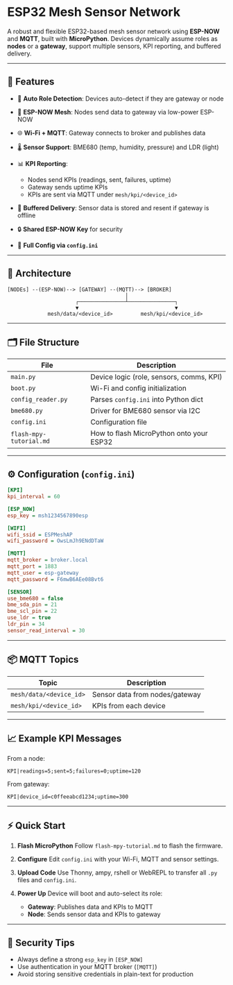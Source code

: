 # ESP32 Mesh Sensor Network

A robust and flexible ESP32-based mesh sensor network using **ESP-NOW** and **MQTT**, built with **MicroPython**. Devices dynamically assume roles as **nodes** or a **gateway**, support multiple sensors, KPI reporting, and buffered delivery.

---

## 🚀 Features

* 🧠 **Auto Role Detection**: Devices auto-detect if they are gateway or node
* 📡 **ESP-NOW Mesh**: Nodes send data to gateway via low-power ESP-NOW
* 🌐 **Wi-Fi + MQTT**: Gateway connects to broker and publishes data
* 🌡️ **Sensor Support**: BME680 (temp, humidity, pressure) and LDR (light)
* 📊 **KPI Reporting**:

  * Nodes send KPIs (readings, sent, failures, uptime)
  * Gateway sends uptime KPIs
  * KPIs are sent via MQTT under `mesh/kpi/<device_id>`
* 💾 **Buffered Delivery**: Sensor data is stored and resent if gateway is offline
* 🔒 **Shared ESP-NOW Key** for security
* 🔧 **Full Config via `config.ini`**

---

## 🧱 Architecture

```text
[NODEs] --(ESP-NOW)--> [GATEWAY] --(MQTT)--> [BROKER]
                                      │
                      ┌───────────────┴───────────────┐
                      ▼                               ▼
             mesh/data/<device_id>         mesh/kpi/<device_id>
```

---

## 🗂️ File Structure

| File                    | Description                              |
| ----------------------- | ---------------------------------------- |
| `main.py`               | Device logic (role, sensors, comms, KPI) |
| `boot.py`               | Wi-Fi and config initialization          |
| `config_reader.py`      | Parses `config.ini` into Python dict     |
| `bme680.py`             | Driver for BME680 sensor via I2C         |
| `config.ini`            | Configuration file                       |
| `flash-mpy-tutorial.md` | How to flash MicroPython onto your ESP32 |

---

## ⚙️ Configuration (`config.ini`)

```ini
[KPI]
kpi_interval = 60

[ESP_NOW]
esp_key = msh1234567890esp

[WIFI]
wifi_ssid = ESPMeshAP
wifi_password = OwsLmJh9ENdDTaW

[MQTT]
mqtt_broker = broker.local
mqtt_port = 1883
mqtt_user = esp-gateway
mqtt_password = F6mwB6AEe08Bvt6

[SENSOR]
use_bme680 = false
bme_sda_pin = 21
bme_scl_pin = 22
use_ldr = true
ldr_pin = 34
sensor_read_interval = 30
```

---

## 📦 MQTT Topics

| Topic                   | Description                    |
| ----------------------- | ------------------------------ |
| `mesh/data/<device_id>` | Sensor data from nodes/gateway |
| `mesh/kpi/<device_id>`  | KPIs from each device          |

---

## 📈 Example KPI Messages

From a node:

```
KPI|readings=5;sent=5;failures=0;uptime=120
```

From gateway:

```
KPI|device_id=c0ffeeabcd1234;uptime=300
```

---

## ⚡ Quick Start

1. **Flash MicroPython**
   Follow `flash-mpy-tutorial.md` to flash the firmware.

2. **Configure**
   Edit `config.ini` with your Wi-Fi, MQTT and sensor settings.

3. **Upload Code**
   Use Thonny, ampy, rshell or WebREPL to transfer all `.py` files and `config.ini`.

4. **Power Up**
   Device will boot and auto-select its role:

   * **Gateway**: Publishes data and KPIs to MQTT
   * **Node**: Sends sensor data and KPIs to gateway

---

## 🔐 Security Tips

* Always define a strong `esp_key` in `[ESP_NOW]`
* Use authentication in your MQTT broker (`[MQTT]`)
* Avoid storing sensitive credentials in plain-text for production
